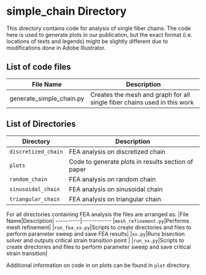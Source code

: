 # simple_chain Directory
This directory contains code for analysis of single fiber chains. The code here is used to generate plots in our publication, but the exact format (i.e. locations of texts and legends) might be slightly different due to modifications done in Adobe Illustrator.

## List of code files
|File Name|Description|
----------|------------
|generate_simple_chain.py|Creates the mesh and graph for all single fiber chains used in this work|

## List of Directories
|Directory|Description|
----------|------------
|``discretized_chain``|FEA analysis on discretized chain|
|``plots``|Code to generate plots in results section of paper|
|``random_chain``|FEA analysis on random chain|
|``sinusoidal_chain``|FEA analysis on sinusoidal chain|
|``triangular_chain``|FEA analysis on triangular chain|

For all directories containing FEA analysis the files are arranged as:
|File Name|Description|
----------|------------
|``mesh_refinement.py``|Performs mesh refinement|
|``run_fea_xx.py``|Scripts to create directories and files to perform parameter sweep and save FEA results|
|``xx.py``|Runs bisection solver and outputs critical strain transition point |
|``run_xx.py``|Scripts to create directories and files to perform parameter sweep and save critical strain transition|

Additional information on code in on plots can be found in ``plot`` directory.




